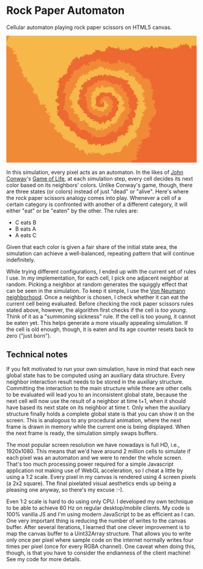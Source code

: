 
# Rock Paper Automaton

Cellular automaton playing rock paper scissors on HTML5 canvas.

![](screenshot.png)

In this simulation, every pixel acts as an automaton. In the likes of [John Conway](https://en.wikipedia.org/wiki/John_Horton_Conway)'s [Game of Life](https://en.wikipedia.org/wiki/Conway%27s_Game_of_Life), at each simulation step, every cell decides its next color based on its neighbors' colors. Unlike Conway's game, though, there are three states (or colors) instead of just "dead" or "alive". Here's where the rock paper scissors analogy comes into play. Whenever a cell of a certain category is confronted with another of a different category, it will either "eat" or be "eaten" by the other. The rules are:

- C eats B
- B eats A
- A eats C

Given that each color is given a fair share of the initial state area, the simulation can achieve a well-balanced, repeating pattern that will continue indefinitely.

While trying different configurations, I ended up with the current set of rules I use. In my implementation, for each cell, I pick one adjacent neighbor at random. Picking a neighbor at random generates the squiggly effect that can be seen in the simulation. To keep it simple, I use the [Von Neumann neighborhood](https://en.wikipedia.org/wiki/Von_Neumann_neighborhood). Once a neighbor is chosen, I check whether it can eat the current cell being evaluated. Before checking the rock paper scissors rules stated above, however, the algorithm first checks if the cell is *too young*. Think of it as a "summoning sickness" rule. If the cell is too young, it cannot be eaten yet. This helps generate a more visually appealing simulation. If the cell is old enough, though, it is eaten and its age counter resets back to zero ("just born").

## Technical notes

If you felt motivated to run your own simulation, have in mind that each new global state has to be computed using an auxiliary data structure. Every neighbor interaction result needs to be stored in the auxiliary structure. Committing the interaction to the main structure while there are other cells to be evaluated will lead you to an inconsistent global state, because the next cell will now use the result of a neighbor at time t+1, when it should have based its next state on its neighbor at time t. Only when the auxiliary structure finally holds a complete global state is that you can show it on the screen. This is analogous to any procedural animation, where the next frame is drawn in memory while the current one is being displayed. When the next frame is ready, the simulation simply swaps buffers.

The most popular screen resolution we have nowadays is full HD, i.e., 1920x1080. This means that we'd have around 2 million cells to simulate if each pixel was an automaton and we were to render the whole screen. That's too much processing power required for a simple Javascript application not making use of WebGL acceleration, so I cheat a little by using a 1:2 scale. Every pixel in my canvas is rendered using 4 screen pixels (a 2x2 square). The final pixelated visual aesthetics ends up being a pleasing one anyway, so there's my excuse :-).

Even 1:2 scale is hard to do using only CPU. I developed my own technique to be able to achieve 60 Hz on regular desktop/mobile clients. My code is 100% vanilla JS and I'm using modern JavaScript to be as efficient as I can. One very important thing is reducing the number of writes to the canvas buffer. After several iterations, I learned that one clever improvement is to map the canvas buffer to a Uint32Array structure. That allows you to write only once per pixel where sample code on the internet normally writes four times per pixel (once for every RGBA channel). One caveat when doing this, though, is that you have to consider the endianness of the client machine! See my code for more details.
